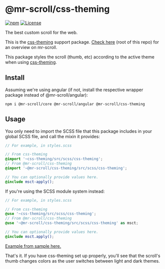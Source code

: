 # @mr-scroll/css-theming

[![npm](https://img.shields.io/npm/v/@mr-scroll/css-theming.svg)](https://www.npmjs.com/package/@mr-scroll/css-theming)
[![License](https://img.shields.io/badge/license-MIT-blue.svg)](https://opensource.org/licenses/MIT)

The best custom scroll for the web.

This is the [css-theming](https://github.com/mrahhal/css-theming) support package. [Check here](../../README.md) (root of this repo) for an overview on mr-scroll.

This package styles the scroll (thumb, etc) according to the active theme when using [css-theming](https://github.com/mrahhal/css-theming).

## Install

Assuming we're using angular (if not, install the respective wrapper package instead of @mr-scroll/angular):
```
npm i @mr-scroll/core @mr-scroll/angular @mr-scroll/css-theming
```

## Usage

You only need to import the SCSS file that this package includes in your global SCSS file, and call the mixin it provides:
```scss
// For example, in styles.scss

// From css-theming
@import '~css-theming/src/scss/css-theming';
// From @mr-scroll/css-theming
@import '~@mr-scroll/css-theming/src/scss/css-theming';

// You can optionally provide values here.
@include msct-apply();
```

If you're using the SCSS module system instead:
```scss
// For example, in styles.scss

// From css-theming
@use '~css-theming/src/scss/css-theming';
// From @mr-scroll/css-theming
@use '~@mr-scroll/css-theming/src/scss/css-theming' as msct;

// You can optionally provide values here.
@include msct.apply();
```

[Example from sample here.](https://github.com/mrahhal/mr-scroll/blob/0780d36414c7032a5853daa53ec390cc9427537c/samples/angular/src/styles.scss#L3-L7)

That's it. If you have css-theming set up properly, you'll see that the scroll's thumb changes colors as the user switches between light and dark themes.

